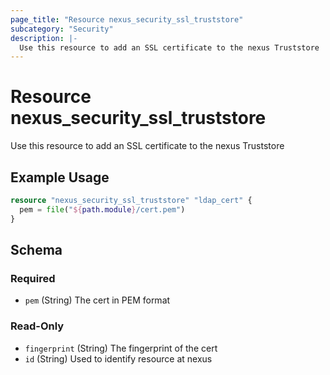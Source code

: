 ```yaml
---
page_title: "Resource nexus_security_ssl_truststore"
subcategory: "Security"
description: |-
  Use this resource to add an SSL certificate to the nexus Truststore
---
```

# Resource nexus_security_ssl_truststore
Use this resource to add an SSL certificate to the nexus Truststore
## Example Usage
```terraform
resource "nexus_security_ssl_truststore" "ldap_cert" {
  pem = file("${path.module}/cert.pem")
}
```
<!-- schema generated by tfplugindocs -->
## Schema

### Required

- `pem` (String) The cert in PEM format

### Read-Only

- `fingerprint` (String) The fingerprint of the cert
- `id` (String) Used to identify resource at nexus
